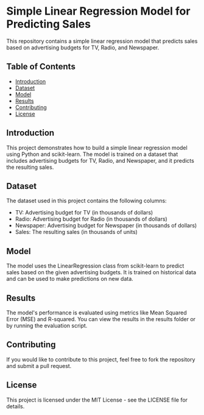 # Simple Linear Regression Model for Predicting Sales

This repository contains a simple linear regression model that predicts sales based on advertising budgets for TV, Radio, and Newspaper.

## Table of Contents
- [Introduction](#introduction)
- [Dataset](#dataset)
- [Model](#model)
- [Results](#results)
- [Contributing](#contributing)
- [License](#license)

## Introduction
This project demonstrates how to build a simple linear regression model using Python and scikit-learn. The model is trained on a dataset that includes advertising budgets for TV, Radio, and Newspaper, and it predicts the resulting sales.

## Dataset
The dataset used in this project contains the following columns:

- TV: Advertising budget for TV (in thousands of dollars)
- Radio: Advertising budget for Radio (in thousands of dollars)
- Newspaper: Advertising budget for Newspaper (in thousands of dollars)
- Sales: The resulting sales (in thousands of units)

## Model
The model uses the LinearRegression class from scikit-learn to predict sales based on the given advertising budgets. It is trained on historical data and can be used to make predictions on new data.

## Results
The model's performance is evaluated using metrics like Mean Squared Error (MSE) and R-squared. You can view the results in the results folder or by running the evaluation script.

## Contributing
If you would like to contribute to this project, feel free to fork the repository and submit a pull request.

## License
This project is licensed under the MIT License - see the LICENSE file for details.
